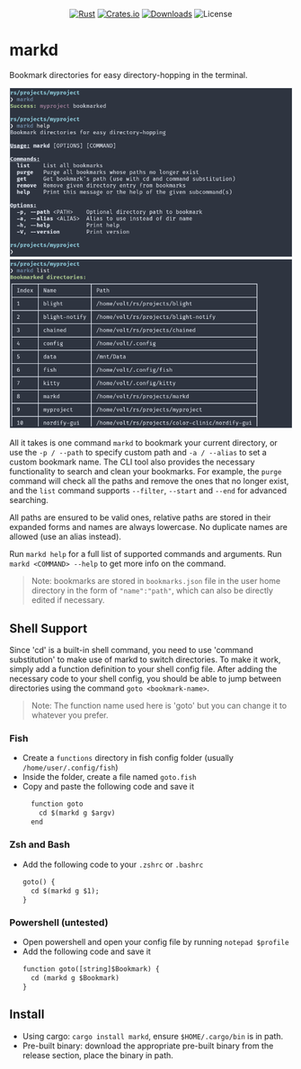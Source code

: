 <div align="center">

[![Rust](https://github.com/VoltaireNoir/markd/actions/workflows/rust.yml/badge.svg)](https://github.com/VoltaireNoir/markd/actions/workflows/rust.yml)
[![Crates.io](https://img.shields.io/crates/v/markd)](https://crates.io/crates/markd)
[![Downloads](https://img.shields.io/crates/d/markd)](https://crates.io/crates/markd)
![License](https://img.shields.io/crates/l/markd)

</div>

# markd
Bookmark directories for easy directory-hopping in the terminal.

![](https://github.com/VoltaireNoir/markd/blob/main/screen1.png?raw=true)
![](https://github.com/VoltaireNoir/markd/blob/main/screen2.png?raw=true)

All it takes is one command `markd` to bookmark your current directory, or use the `-p / --path` to specify custom path and `-a / --alias` to set a custom bookmark name. The CLI tool also provides the necessary functionality to search and clean your bookmarks. For example, the `purge` command will check all the paths and remove the ones that no longer exist, and the `list` command supports `--filter`, `--start` and `--end` for advanced searching.

All paths are ensured to be valid ones, relative paths are stored in their expanded forms and names are always lowercase. No duplicate names are allowed (use an alias instead).

Run `markd help` for a full list of supported commands and arguments. Run `markd <COMMAND> --help` to get more info on the command.

> Note: bookmarks are stored in `bookmarks.json` file in the user home directory in the form of `"name":"path"`, which can also be directly edited if necessary.

## Shell Support
Since 'cd' is a built-in shell command, you need to use 'command substitution' to make use of markd to switch directories.
To make it work, simply add a function definition to your shell config file. After adding the necessary code to your shell config, you should be able to jump between directories using the command `goto <bookmark-name>`.
> Note: The function name used here is 'goto' but you can change it to whatever you prefer.

### Fish
- Create a `functions` directory in fish config folder (usually `/home/user/.config/fish`)
- Inside the folder, create a file named `goto.fish`
- Copy and paste the following code and save it
    ```
      function goto
        cd $(markd g $argv)
      end
    ```
### Zsh and Bash
- Add the following code to your `.zshrc` or `.bashrc`
    ```
    goto() {
      cd $(markd g $1);
    }
    ```
### Powershell (untested)
- Open powershell and open your config file by running `notepad $profile`
- Add the following code and save it
    ```
    function goto([string]$Bookmark) {
      cd (markd g $Bookmark)
    }
    ```
## Install
- Using cargo: `cargo install markd`, ensure `$HOME/.cargo/bin` is in path.
- Pre-built binary: download the appropriate pre-built binary from the release section, place the binary in path.
